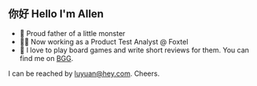 ## 你好 Hello I'm Allen

- 👧 Proud father of a little monster
- 👨‍💻 Now working as a Product Test Analyst @ Foxtel
- 🎲 I love to play board games and write short reviews for them. You can find me on [BGG](https://boardgamegeek.com/user/EatMoreSushi). 

I can be reached by luyuan@hey.com. Cheers.
